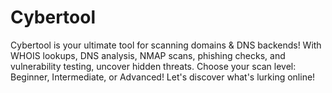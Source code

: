 # Cybertool
Cybertool is your ultimate tool for scanning domains &amp; DNS backends!  With WHOIS lookups, DNS analysis, NMAP scans, phishing checks, and vulnerability testing, uncover hidden threats. Choose your scan level: Beginner, Intermediate, or Advanced! Let's discover what's lurking online! 
